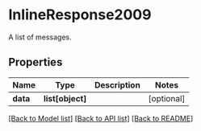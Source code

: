 # InlineResponse2009

A list of messages.
## Properties
Name | Type | Description | Notes
------------ | ------------- | ------------- | -------------
**data** | **list[object]** |  | [optional] 

[[Back to Model list]](../README.md#documentation-for-models) [[Back to API list]](../README.md#documentation-for-api-endpoints) [[Back to README]](../README.md)


